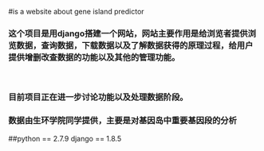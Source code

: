 #is a website about gene island predictor
<h3>这个项目是用django搭建一个网站，网站主要作用是给浏览者提供浏览数据，查询数据，下载数据以及了解数据获得的原理过程，给用户提供增删改查数据的功能以及其他的管理功能。</h3><br />
<h3>目前项目正在进一步讨论功能以及处理数据阶段。</h3>
<h3>数据由生环学院同学提供，主要是对基因岛中重要基因段的分析</h3>

##python == 2.7.9
  django == 1.8.5
  